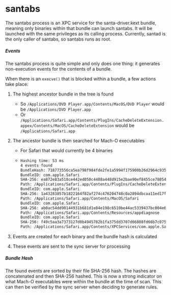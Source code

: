 # santabs

The santabs process is an XPC service for the santa-driver.kext bundle, meaning
only binaries within that bundle can launch santabs. It will be launched with
the same privileges as its calling process. Currently, santad is the only caller
of santabs, so santabs runs as root.

##### Events

The santabs process is quite simple and only does one thing: it generates
non-execution events for the contents of a bundle.

When there is an `execve()` that is blocked within a bundle, a few actions take
place:

1.  The highest ancestor bundle in the tree is found

    *   So `/Applications/DVD Player.app/Contents/MacOS/DVD Player` would be
        `/Applications/DVD Player.app`
    *   Or
        `/Applications/Safari.app/Contents/PlugIns/CacheDeleteExtension.appex/Contents/MacOS/CacheDeleteExtension`
        would be `/Applications/Safari.app`

2.  The ancestor bundle is then searched for Mach-O executables

    *   For Safari that would currently be 4 binaries

    *   ```sh
        Hashing time: 53 ms
        4 events found
        BundleHash: 718773556ca5ea798f984fde2fe1a5994f175900b26d2964c9358a0f469a4ac6
        BundleID: com.apple.Safari
        SHA-256: ea872e83a518ce442ed050c4408a448d915e2bae90ef8455ce7805448d864a3e
        Path: /Applications/Safari.app/Contents/PlugIns/CacheDeleteExtension.appex/Contents/MacOS/CacheDeleteExtension
        BundleID: com.apple.Safari
        SHA-256: 1a43283857b1822164f82af274c476204748c0a2894dbcaa11ed17f78e0273cc
        Path: /Applications/Safari.app/Contents/MacOS/Safari
        BundleID: com.apple.Safari
        SHA-256: ab0ac54dd90144931b681d1e84e198c6510be44ac5339437bc004e60777af7ba
        Path: /Applications/Safari.app/Contents/Resources/appdiagnose
        BundleID: com.apple.Safari
        SHA-256: f49c5aa3a7373127d0b4945782b1fa375dd3707d66808fd66b7c0756430defa8
        Path: /Applications/Safari.app/Contents/XPCServices/com.apple.Safari.BrowserDataImportingService.xpc/Contents/MacOS/com.apple.Safari.BrowserDataImportingService
        ```

3.  Events are created for each binary and the bundle hash is calculated

4.  These events are sent to the sync server for processing

##### Bundle Hash

The found events are sorted by their file SHA-256 hash. The hashes are
concatenated and then SHA-256 hashed. This is now a strong indicator on what
Mach-O executables were within the bundle at the time of scan. This can then be
verified by the sync server when deciding to generate rules.
